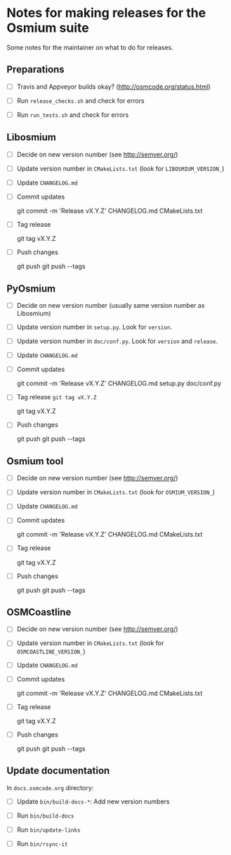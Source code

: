 
# Notes for making releases for the Osmium suite

Some notes for the maintainer on what to do for releases.


## Preparations

* [ ] Travis and Appveyor builds okay? (http://osmcode.org/status.html)
* [ ] Run `release_checks.sh` and check for errors
* [ ] Run `run_tests.sh` and check for errors


## Libosmium

* [ ] Decide on new version number (see http://semver.org/)
* [ ] Update version number in `CMakeLists.txt` (look for `LIBOSMIUM_VERSION_`)
* [ ] Update `CHANGELOG.md`
* [ ] Commit updates

    git commit -m 'Release vX.Y.Z' CHANGELOG.md CMakeLists.txt

* [ ] Tag release

    git tag vX.Y.Z

* [ ] Push changes

    git push
    git push --tags


## PyOsmium

* [ ] Decide on new version number (usually same version number as Libosmium)
* [ ] Update version number in `setup.py`. Look for `version`.
* [ ] Update version number in `doc/conf.py`. Look for `version` and `release`.
* [ ] Update `CHANGELOG.md`
* [ ] Commit updates

    git commit -m 'Release vX.Y.Z' CHANGELOG.md setup.py doc/conf.py

* [ ] Tag release `git tag vX.Y.Z`

    git tag vX.Y.Z

* [ ] Push changes

    git push
    git push --tags


## Osmium tool

* [ ] Decide on new version number (see http://semver.org/)
* [ ] Update version number in `CMakeLists.txt` (look for `OSMIUM_VERSION_`)
* [ ] Update `CHANGELOG.md`
* [ ] Commit updates

    git commit -m 'Release vX.Y.Z' CHANGELOG.md CMakeLists.txt

* [ ] Tag release

    git tag vX.Y.Z

* [ ] Push changes

    git push
    git push --tags


## OSMCoastline

* [ ] Decide on new version number (see http://semver.org/)
* [ ] Update version number in `CMakeLists.txt` (look for `OSMCOASTLINE_VERSION_`)
* [ ] Update `CHANGELOG.md`
* [ ] Commit updates

    git commit -m 'Release vX.Y.Z' CHANGELOG.md CMakeLists.txt

* [ ] Tag release

    git tag vX.Y.Z

* [ ] Push changes

    git push
    git push --tags


## Update documentation

In `docs.osmcode.org` directory:

* [ ] Update `bin/build-docs-*`: Add new version numbers
* [ ] Run `bin/build-docs`
* [ ] Run `bin/update-links`
* [ ] Run `bin/rsync-it`


